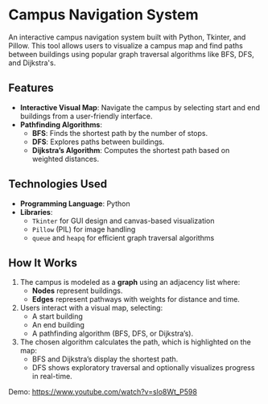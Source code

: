 # Campus Navigation System

An interactive campus navigation system built with Python, Tkinter, and Pillow. This tool allows users to visualize a campus map and find paths between buildings using popular graph traversal algorithms like BFS, DFS, and Dijkstra's.

## Features
- **Interactive Visual Map**: Navigate the campus by selecting start and end buildings from a user-friendly interface.
- **Pathfinding Algorithms**:
  - **BFS**: Finds the shortest path by the number of stops.
  - **DFS**: Explores paths between buildings.
  - **Dijkstra’s Algorithm**: Computes the shortest path based on weighted distances.

## Technologies Used
- **Programming Language**: Python
- **Libraries**:
  - `Tkinter` for GUI design and canvas-based visualization
  - `Pillow` (PIL) for image handling
  - `queue` and `heapq` for efficient graph traversal algorithms

## How It Works
1. The campus is modeled as a **graph** using an adjacency list where:
   - **Nodes** represent buildings.
   - **Edges** represent pathways with weights for distance and time.
2. Users interact with a visual map, selecting:
   - A start building
   - An end building
   - A pathfinding algorithm (BFS, DFS, or Dijkstra’s).
3. The chosen algorithm calculates the path, which is highlighted on the map:
   - BFS and Dijkstra’s display the shortest path.
   - DFS shows exploratory traversal and optionally visualizes progress in real-time.

Demo: https://www.youtube.com/watch?v=slo8Wt_P598

